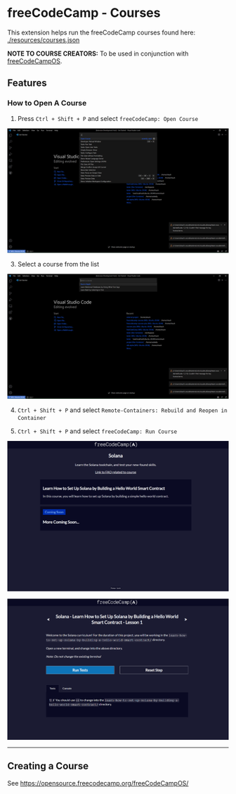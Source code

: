 # freeCodeCamp - Courses

<!-- TODO: Add link to potential page with course descriptions/images -->

This extension helps run the freeCodeCamp courses found here: [./resources/courses.json](resources/courses.json)

**NOTE TO COURSE CREATORS:** To be used in conjunction with [freeCodeCampOS](https://github.com/freeCodeCamp/freeCodeCampOS).

## Features

### How to Open A Course

1. Press `Ctrl + Shift + P` and select `freeCodeCamp: Open Course`

![Open Course](images/open-course.png)

3. Select a course from the list

![Courses List](images/courses-list.png)

4. `Ctrl + Shift + P` and select `Remote-Containers: Rebuild and Reopen in Container`

5. `Ctrl + Shift + P` and select `freeCodeCamp: Run Course`

![Opening Example Course](images/landing-page.png)

![Example Project](images/solana-project.png)

---

## Creating a Course

See https://opensource.freecodecamp.org/freeCodeCampOS/
